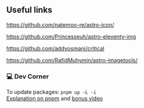 ## Useful links

https://github.com/natemoo-re/astro-icon/

https://github.com/Princesseuh/astro-eleventy-img

https://github.com/addyosmani/critical

https://github.com/RafidMuhymin/astro-imagetools/

### 💻 Dev Corner

To update packages: `pnpm up -L -i`  
[Explanation on pnpm](https://pnpm.io/cli/update) and [bonus video](https://www.youtube.com/watch?v=lnj7NUtgnEg)
